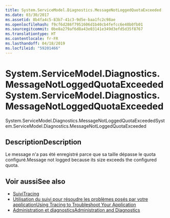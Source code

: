 ```yaml
---
title: System.ServiceModel.Diagnostics.MessageNotLoggedQuotaExceeded
ms.date: 03/30/2017
ms.assetid: 8b4fa4c5-83b7-41c3-9d5e-baa1fc2c98ae
ms.openlocfilehash: f9cf6d286f7951606d1b40cb4fefcc6e40b0fb01
ms.sourcegitcommit: 0be8a279af6d8a43e03141e349d3efd5d35f8767
ms.translationtype: HT
ms.contentlocale: fr-FR
ms.lasthandoff: 04/18/2019
ms.locfileid: "59201466"
---
```

# <a name="systemservicemodeldiagnosticsmessagenotloggedquotaexceeded"></a><span data-ttu-id="e4f51-102">System.ServiceModel.Diagnostics.MessageNotLoggedQuotaExceeded</span><span class="sxs-lookup"><span data-stu-id="e4f51-102">System.ServiceModel.Diagnostics.MessageNotLoggedQuotaExceeded</span></span>
<span data-ttu-id="e4f51-103">System.ServiceModel.Diagnostics.MessageNotLoggedQuotaExceeded</span><span class="sxs-lookup"><span data-stu-id="e4f51-103">System.ServiceModel.Diagnostics.MessageNotLoggedQuotaExceeded</span></span>  
  
## <a name="description"></a><span data-ttu-id="e4f51-104">Description</span><span class="sxs-lookup"><span data-stu-id="e4f51-104">Description</span></span>  
 <span data-ttu-id="e4f51-105">Le message n'a pas été enregistré parce que sa taille dépasse le quota configuré.</span><span class="sxs-lookup"><span data-stu-id="e4f51-105">Message not logged because its size exceeds the configured quota.</span></span>  
  
## <a name="see-also"></a><span data-ttu-id="e4f51-106">Voir aussi</span><span class="sxs-lookup"><span data-stu-id="e4f51-106">See also</span></span>

- [<span data-ttu-id="e4f51-107">Suivi</span><span class="sxs-lookup"><span data-stu-id="e4f51-107">Tracing</span></span>](../../../../../docs/framework/wcf/diagnostics/tracing/index.md)
- [<span data-ttu-id="e4f51-108">Utilisation du suivi pour résoudre les problèmes posés par votre application</span><span class="sxs-lookup"><span data-stu-id="e4f51-108">Using Tracing to Troubleshoot Your Application</span></span>](../../../../../docs/framework/wcf/diagnostics/tracing/using-tracing-to-troubleshoot-your-application.md)
- [<span data-ttu-id="e4f51-109">Administration et diagnostics</span><span class="sxs-lookup"><span data-stu-id="e4f51-109">Administration and Diagnostics</span></span>](../../../../../docs/framework/wcf/diagnostics/index.md)
